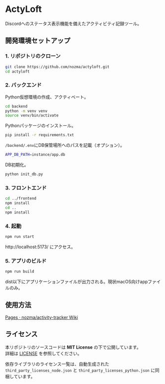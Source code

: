 # ActyLoft

Discordへのステータス表示機能を備えたアクティビティ記録ツール。

## 開発環境セットアップ

### 1. リポジトリのクローン

```bash
git clone https://github.com/nozma/actyloft.git
cd actyloft
```
### 2. バックエンド

Python仮想環境の作成、アクティベート。

```bash
cd backend
python -m venv venv
source venv/bin/activate
```

Pythonパッケージのインストール。

```bash
pip install -r requirements.txt
```

`/backend/.env`にDB保管場所へのパスを記載（オプション）。

```bash
APP_DB_PATH=instance/app.db
```

DB初期化。

```bash
python init_db.py
```

### 3. フロントエンド

```bash
cd ../frontend
npm install
cd ..
npm install
```

### 4. 起動

```bash
npm run start
```

http://localhost:5173/ にアクセス。

### 5. アプリのビルド

```bash
npm run build
```

dist以下にアプリケーションファイルが出力される。現状macOS向けappファイルのみ。

## 使用方法

[Pages · nozma/activity-tracker Wiki](https://github.com/nozma/activity-tracker/wiki)

## ライセンス

本リポジトリのソースコードは **MIT License** の下で公開しています。  
詳細は [LICENSE](./LICENSE) を参照してください。

依存ライブラリのライセンス一覧は、自動生成された  
`third_party_licenses_node.json` と `third_party_licenses_python.json` に同梱しています。